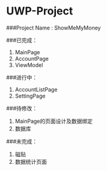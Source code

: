 # UWP-Project

###Project Name : ShowMeMyMoney

###已完成：
1. MainPage
2. AccountPage
3. ViewModel

###进行中：
1. AccountListPage
2. SettingPage

###待修改：
1. MainPage的页面设计及数据绑定
2. 数据库

###未完成：
1. 磁贴
2. 数据统计页面